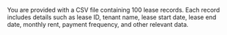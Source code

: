 You are provided with a CSV file containing 100 lease records. Each record includes details such as lease ID, tenant name, lease start date, lease end date, monthly rent, payment frequency, and other relevant data.
